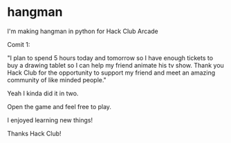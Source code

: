 # hangman
I'm making hangman in python for Hack Club Arcade

Comit 1:

"I plan to spend 5 hours today and tomorrow so I have enough tickets to buy a drawing tablet so I can help my friend animate his tv show.
Thank you Hack Club for the opportunity to support my friend and meet an amazing community of like minded people."

Yeah I kinda did it in two.

Open the game and feel free to play. 

I enjoyed learning new things!

Thanks Hack Club! 
